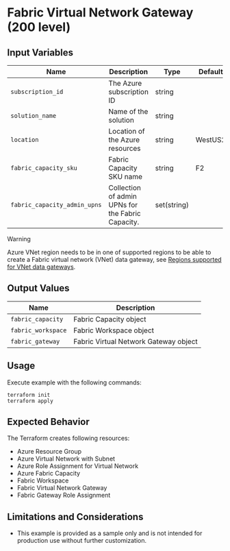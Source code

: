 # Fabric Virtual Network Gateway (200 level)

## Input Variables

| Name                         | Description                                       | Type        | Default | Required |
|------------------------------|---------------------------------------------------|-------------|---------|:--------:|
| `subscription_id`            | The Azure subscription ID                         | string      |         |   true   |
| `solution_name`              | Name of the solution                              | string      |         |   true   |
| `location`                   | Location of the Azure resources                   | string      | WestUS2 |  false   |
| `fabric_capacity_sku`        | Fabric Capacity SKU name                          | string      | F2      |  false   |
| `fabric_capacity_admin_upns` | Collection of admin UPNs for the Fabric Capacity. | set(string) |         |  false   |

> [!WARNING]
> Azure VNet region needs to be in one of supported regions to be able to create a Fabric virtual network (VNet) data gateway, see [Regions supported for VNet data gateways](https://learn.microsoft.com/data-integration/vnet/create-data-gateways#regions-supported-for-vnet-data-gateways).

## Output Values

| Name               | Description                           |
|--------------------|---------------------------------------|
| `fabric_capacity`  | Fabric Capacity object                |
| `fabric_workspace` | Fabric Workspace object               |
| `fabric_gateway`   | Fabric Virtual Network Gateway object |

## Usage

Execute example with the following commands:

```shell
terraform init
terraform apply
```

## Expected Behavior

The Terraform creates following resources:

- Azure Resource Group
- Azure Virtual Network with Subnet
- Azure Role Assignment for Virtual Network
- Azure Fabric Capacity
- Fabric Workspace
- Fabric Virtual Network Gateway
- Fabric Gateway Role Assignment

## Limitations and Considerations

- This example is provided as a sample only and is not intended for production use without further customization.
